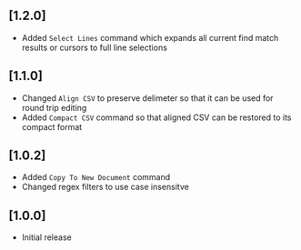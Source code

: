 ## [1.2.0]
- Added `Select Lines` command which expands all current find match results or cursors to full line selections
## [1.1.0]
- Changed `Align CSV` to preserve delimeter so that it can be used for round trip editing
- Added `Compact CSV` command so that aligned CSV can be restored to its compact format
## [1.0.2]
- Added `Copy To New Document` command
- Changed regex filters to use case insensitve
## [1.0.0]
- Initial release  






